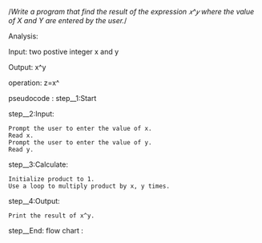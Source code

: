 /*Write a program that find the result of the expression 𝑥^𝑦 where the value of X and Y are entered by the user.*/

Analysis:

Input: two postive integer x and y

Output: x^y

operation: z=x^



pseudocode :
step__1:Start

step__2:Input:

    Prompt the user to enter the value of x.
    Read x.
    Prompt the user to enter the value of y.
    Read y.

step__3:Calculate:

    Initialize product to 1.
    Use a loop to multiply product by x, y times.

step__4:Output:

    Print the result of x^y.

step__End:
flow chart :
